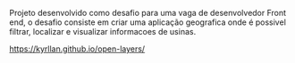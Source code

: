 Projeto desenvolvido como desafio para uma vaga de desenvolvedor Front end, o desafio consiste em criar uma aplicação geografica onde é possivel filtrar, localizar e visualizar informacoes de usinas.

https://kyrllan.github.io/open-layers/

